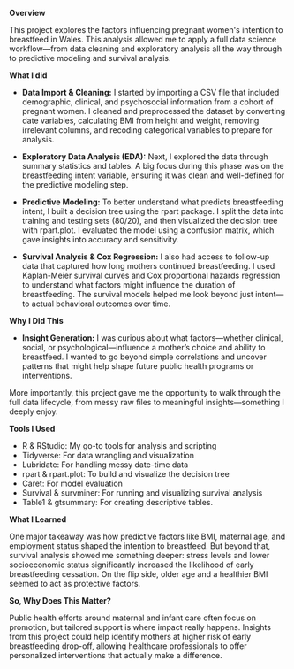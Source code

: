 **Overview**

This project explores the factors influencing pregnant women's intention to breastfeed in Wales. This analysis allowed me to apply a full data science workflow—from data cleaning and exploratory analysis all the way through to predictive modeling and survival analysis.

**What I did**

- **Data Import & Cleaning:**
I started by importing a CSV file that included demographic, clinical, and psychosocial information from a cohort of pregnant women. I cleaned and preprocessed the dataset by converting date variables, calculating BMI from height and weight, removing irrelevant columns, and recoding categorical variables to prepare for analysis.

- **Exploratory Data Analysis (EDA):**
Next, I explored the data through summary statistics and tables. A big focus during this phase was on the breastfeeding intent variable, ensuring it was clean and well-defined for the predictive modeling step.

- **Predictive Modeling:**
To better understand what predicts breastfeeding intent, I built a decision tree using the rpart package. I split the data into training and testing sets (80/20), and then visualized the decision tree with rpart.plot. I evaluated the model using a confusion matrix, which gave insights into accuracy and sensitivity.

- **Survival Analysis & Cox Regression:**
I also had access to follow-up data that captured how long mothers continued breastfeeding. I used Kaplan-Meier survival curves and Cox proportional hazards regression to understand what factors might influence the duration of breastfeeding. The survival models helped me look beyond just intent—to actual behavioral outcomes over time.

**Why I Did This**

- **Insight Generation:**
I was curious about what factors—whether clinical, social, or psychological—influence a mother’s choice and ability to breastfeed. I wanted to go beyond simple correlations and uncover patterns that might help shape future public health programs or interventions.

More importantly, this project gave me the opportunity to walk through the full data lifecycle, from messy raw files to meaningful insights—something I deeply enjoy.

**Tools I Used**

- R & RStudio: My go-to tools for analysis and scripting
- Tidyverse: For data wrangling and visualization
- Lubridate: For handling messy date-time data
- rpart & rpart.plot: To build and visualize the decision tree
- Caret: For model evaluation
- Survival & survminer: For running and visualizing survival analysis
- Table1 & gtsummary: For creating descriptive tables.
  
**What I Learned**

One major takeaway was how predictive factors like BMI, maternal age, and employment status shaped the intention to breastfeed. But beyond that, survival analysis showed me something deeper: stress levels and lower socioeconomic status significantly increased the likelihood of early breastfeeding cessation. On the flip side, older age and a healthier BMI seemed to act as protective factors.

**So, Why Does This Matter?**

Public health efforts around maternal and infant care often focus on promotion, but tailored support is where impact really happens. Insights from this project could help identify mothers at higher risk of early breastfeeding drop-off, allowing healthcare professionals to offer personalized interventions that actually make a difference.
